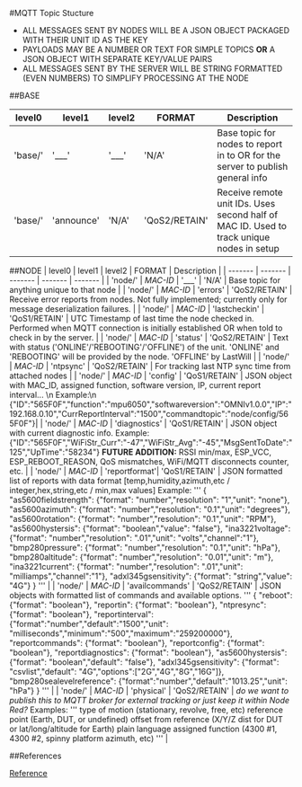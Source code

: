 #MQTT Topic Stucture

+ ALL MESSAGES SENT BY NODES WILL BE A JSON OBJECT PACKAGED WITH THEIR UNIT ID AS THE KEY
+ PAYLOADS MAY BE A NUMBER OR TEXT FOR SIMPLE TOPICS **OR** A JSON OBJECT WITH SEPARATE KEY/VALUE PAIRS
+ ALL MESSAGES SENT BY THE SERVER WILL BE STRING FORMATTED (EVEN NUMBERS) TO SIMPLIFY PROCESSING AT THE NODE

##BASE

| level0   | level1      | level2        | FORMAT        | Description |
| -------  | -------     | -------       | -------       | -------     |
| 'base/'  | '___'       | '___'         | 'N/A'         | Base topic for nodes to report in to OR for the server to publish general info           |
| 'base/'  | 'announce'  | 'N/A'         | 'QoS2/RETAIN' | Receive remote unit IDs. Uses second half of MAC ID. Used to track unique nodes in setup |

 
##NODE
| level0   | level1        | level2        | FORMAT        | Description |
| -------  | -------       | -------       | -------       | -------     |
| 'node/'  | _MAC-ID_      | '___'         | 'N/A'         | Base topic for anything unique to that node           |
| 'node/'  | _MAC-ID_      | 'errors'      | 'QoS2/RETAIN' | Receive error reports from nodes. Not fully implemented; currently only for message deserialization failures. |
| 'node/'  | _MAC-ID_      | 'lastcheckin' | 'QoS1/RETAIN' | UTC Timestamp of last time the node checked in. Performed when MQTT connection is initially established OR when told to check in by the server. |
| 'node/'  | _MAC-ID_      | 'status'      | 'QoS2/RETAIN' | Text with status ('ONLINE'/'REBOOTING'/'OFFLINE') of the unit. 'ONLINE' and 'REBOOTING' will be provided by the node. 'OFFLINE' by LastWill |
| 'node/'  | _MAC-ID_      | 'ntpsync'     | 'QoS2/RETAIN' | For tracking last NTP sync time from attached nodes |
| 'node/'  | _MAC-ID_      | 'config'      | 'QoS1/RETAIN' | JSON object with MAC_ID, assigned function, software version, IP, current report interval... \n Example:\n {"ID":"565F0F","function":"mpu6050","softwareversion":"OMNIv1.0.0","IP":"192.168.0.10","CurrReportInterval":"1500","commandtopic":"node/config/565F0F"}|
| 'node/'  | _MAC-ID_      | 'diagnostics' | 'QoS1/RETAIN' | JSON object with current diagnostic info. Example: {"ID":"565F0F","WiFiStr_Curr":"-47","WiFiStr_Avg":"-45","MsgSentToDate":"125","UpTime":"58234"} **FUTURE ADDITION:** RSSI min/max, ESP_VCC, ESP_REBOOT_REASON, QoS mismatches, WiFi/MQTT disconnects counter, etc. |
| 'node/'  | _MAC-ID_      | 'reportformat'| 'QoS1/RETAIN' | JSON formatted list of reports with data format [temp,humidity,azimuth,etc / integer,hex,string,etc / min,max values] Example: 
                                                             '''
                                                             {
                                                              "as5600fieldstrength": {"format": "number","resolution": "1","unit": "none"},
                                                              "as5600azimuth": {"format": "number","resolution": "0.1","unit": "degrees"},
                                                              "as5600rotation": {"format": "number","resolution": "0.1","unit": "RPM"},
                                                              "as5600hystersis": {"format": "boolean","value": "false"},
                                                              "ina3221voltage": {"format": "number","resolution": ".01","unit": "volts","channel":"1"},
                                                              "bmp280pressure": {"format": "number","resolution": "0.1","unit": "hPa"},
                                                              "bmp280altitude": {"format": "number","resolution": "0.01","unit": "m"},
                                                              "ina3221current": {"format": "number","resolution": ".01","unit": "milliamps","channel":"1"},
                                                              "adxl345gsensitivity": {"format": "string","value": "4G"}
                                                             }
                                                             ''' |
| 'node/'  | _MAC-ID_      | 'availcommands' | 'QoS2/RETAIN' | JSON objects with formatted list of commands and available options.
                                                             '''
                                                             {
                                                               "reboot": {"format": "boolean"},
                                                               "reportin": {"format": "boolean"},
                                                               "ntpresync": {"format": "boolean"},
                                                               "reportinterval": {"format":"number","default":"1500","unit": "milliseconds","minimum":"500","maximum":"259200000"},
                                                               "reportcommands": {"format": "boolean"},
                                                               "reportconfig": {"format": "boolean"},
                                                               "reportdiagnostics": {"format": "boolean"},
                                                               "as5600hystersis": {"format": "boolean","default": "false"},
                                                               "adxl345gsensitivity": {"format": "csvlist","default": "4G","options":["2G","4G","8G","16G"]},
                                                               "bmp280sealevelreference": {"format":"number","default":"1013.25","unit": "hPa"}
                                                              }
                                                              '''    |
| 'node/'  | _MAC-ID_      | 'physical'      | 'QoS2/RETAIN' | _do we want to publish this to MQTT broker for external tracking or just keep it within Node Red?_ Examples:
                                                               '''
                                                               type of motion (stationary, revolve, free, etc)
                                                               reference point (Earth, DUT, or undefined)
                                                               offset from reference (X/Y/Z dist for DUT or lat/long/altitude for Earth)
                                                               plain language assigned function (4300 #1, 4300 #2, spinny platform azimuth, etc)
                                                               ''' |


##References

[Reference]([https://pages.github.com/](https://github.com/node-red/node-red/wiki/Node-msg-Conventions))
